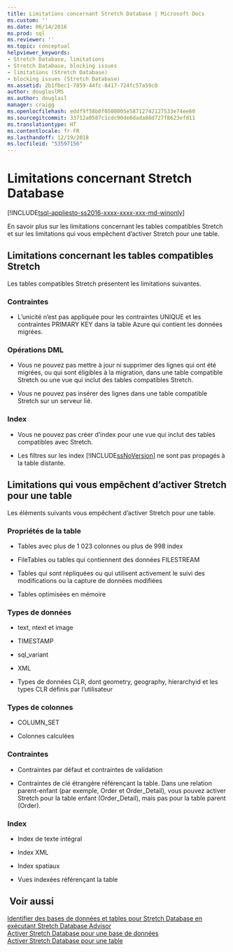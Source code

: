 ```yaml
---
title: Limitations concernant Stretch Database | Microsoft Docs
ms.custom: ''
ms.date: 06/14/2016
ms.prod: sql
ms.reviewer: ''
ms.topic: conceptual
helpviewer_keywords:
- Stretch Database, limitations
- Stretch Database, blocking issues
- limitations (Stretch Database)
- blocking issues (Stretch Database)
ms.assetid: 2b1fbec1-7859-44fc-8417-724fc57a59c0
author: douglaslMS
ms.author: douglasl
manager: craigg
ms.openlocfilehash: eddf9f58b0f0500005e58712742127533e74ee60
ms.sourcegitcommit: 33712a0587c1cdc90de6dada88d727f8623efd11
ms.translationtype: HT
ms.contentlocale: fr-FR
ms.lasthandoff: 12/19/2018
ms.locfileid: "53597156"
---
```

# <a name="limitations-for-stretch-database"></a>Limitations concernant Stretch Database
[!INCLUDE[tsql-appliesto-ss2016-xxxx-xxxx-xxx-md-winonly](../../includes/tsql-appliesto-ss2016-xxxx-xxxx-xxx-md-winonly.md)]


  En savoir plus sur les limitations concernant les tables compatibles Stretch et sur les limitations qui vous empêchent d’activer Stretch pour une table.  
  
##  <a name="Caveats"></a> Limitations concernant les tables compatibles Stretch  
  
Les tables compatibles Stretch présentent les limitations suivantes.  
  
### <a name="constraints"></a>Contraintes  
-   L’unicité n’est pas appliquée pour les contraintes UNIQUE et les contraintes PRIMARY KEY dans la table Azure qui contient les données migrées.  
  
### <a name="dml-operations"></a>Opérations DML  
-   Vous ne pouvez pas mettre à jour ni supprimer des lignes qui ont été migrées, ou qui sont éligibles à la migration, dans une table compatible Stretch ou une vue qui inclut des tables compatibles Stretch.  
  
-   Vous ne pouvez pas insérer des lignes dans une table compatible Stretch sur un serveur lié.  
  
### <a name="indexes"></a>Index  
-   Vous ne pouvez pas créer d’index pour une vue qui inclut des tables compatibles avec Stretch.  
  
-   Les filtres sur les index [!INCLUDE[ssNoVersion](../../includes/ssnoversion-md.md)] ne sont pas propagés à la table distante.  
  
##  <a name="Limitations"></a> Limitations qui vous empêchent d’activer Stretch pour une table  
   
 Les éléments suivants vous empêchent d’activer Stretch pour une table.  
  
 ### <a name="table-properties"></a>Propriétés de la table  
-   Tables avec plus de 1 023 colonnes ou plus de 998 index  
  
-   FileTables ou tables qui contiennent des données FILESTREAM  
  
-   Tables qui sont répliquées ou qui utilisent activement le suivi des modifications ou la capture de données modifiées  
  
-   Tables optimisées en mémoire  
  
### <a name="data-types"></a>Types de données  
-   text, ntext et image  
  
-   TIMESTAMP  
  
-   sql_variant  
  
-   XML  
  
-   Types de données CLR, dont geometry, geography, hierarchyid et les types CLR définis par l’utilisateur  
  
 ### <a name="column-types"></a>Types de colonnes  
 -   COLUMN_SET  
  
-   Colonnes calculées  
  
### <a name="constraints"></a>Contraintes  
-   Contraintes par défaut et contraintes de validation  
  
-   Contraintes de clé étrangère référençant la table. Dans une relation parent-enfant (par exemple, Order et Order_Detail), vous pouvez activer Stretch pour la table enfant (Order_Detail), mais pas pour la table parent (Order).  
  
### <a name="indexes"></a>Index  
-   Index de texte intégral  
  
-   Index XML  
  
-   Index spatiaux  
  
-   Vues indexées référençant la table  
  
## <a name="see-also"></a> Voir aussi  
 [Identifier des bases de données et tables pour Stretch Database en exécutant Stretch Database Advisor](../../sql-server/stretch-database/stretch-database-databases-and-tables-stretch-database-advisor.md)   
 [Activer Stretch Database pour une base de données](../../sql-server/stretch-database/enable-stretch-database-for-a-database.md)   
 [Activer Stretch Database pour une table](../../sql-server/stretch-database/enable-stretch-database-for-a-table.md)  
  
  
